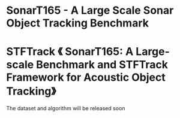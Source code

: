 # SonarT165 - A Large Scale Sonar Object Tracking Benchmark
# STFTrack 《 SonarT165: A Large-scale Benchmark and STFTrack Framework for Acoustic Object Tracking》
The dataset and algorithm will be released soon
